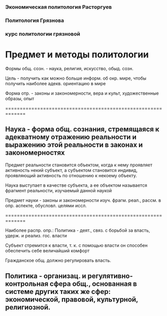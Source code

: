 ### Экономическая политология Расторгуев
### Политология Грязнова
### курс политологии грязновой

# Предмет и методы политологии

Формы общ. созн. - наука, религия, искусство, обыд. созн.

Цель - получить как можно больше информ. об окр. мире, чтобы получить наиболее адекв. ориентацию в мире

Форма отр. - законы и закономерности, вера и культ, художественные образы, опыт

=============================================================

## Наука - форма общ. сознания, стремящаяся к адекватному отражению реальности и выражению этой реальности в законах и закономерностях

Предмет реальности становится объектом, когда к нему проявляет активность некий субъект, а субъектом становится индивид, проявляющий активность по отношению к некоему объекту.

Наука выступает в качестве субъекта, а ее объектом называется фрагмент реальности, изучаемый данной наукой

Предмет науки - законы и закономерности изуч. фрагм. реал., рассм. в опр. аспекте, обусловл. целями иссл.

=============================================================

Наиболее распр. опр.: Политика - деят., связ. с борьбой за власть, удерж. и реализ. гос. власти

Субъект стремится к власти, т. к. с помощью власти он способен обеспечить себе величайший комфорт

Гражданское общ. должно регулировать власть.

## Политика - организац. и регулятивно-контрольная сфера общ., основанная в системе других таких же сфер: экономической, правовой, культурной, религиозной.

